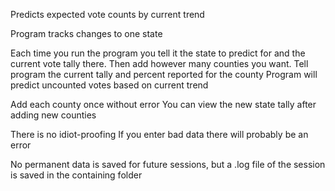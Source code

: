 Predicts expected vote counts by current trend

Program tracks changes to one state

Each time you run the program you tell it the state to predict for and the current vote tally there. 
Then add however many counties you want. Tell program the current tally and percent reported for the county
Program will predict uncounted votes based on current trend

Add each county once without error
You can view the new state tally after adding new counties

There is no idiot-proofing
If you enter bad data there will probably be an error

No permanent data is saved for future sessions, but a .log file of the session is saved in the containing folder
